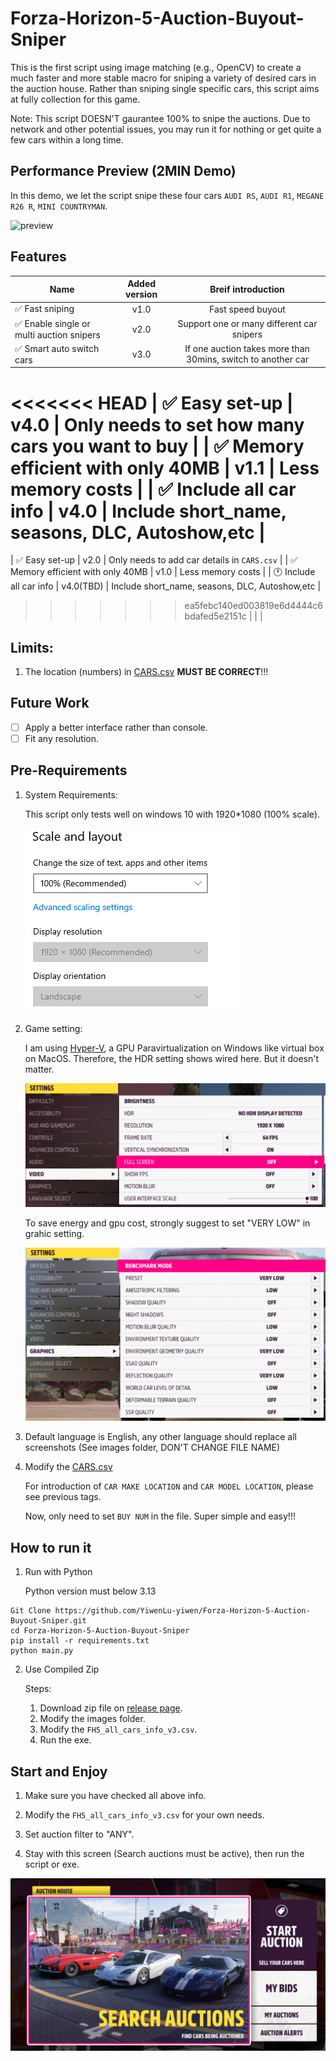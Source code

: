 # Forza-Horizon-5-Auction-Buyout-Sniper

This is the first script using image matching (e.g., OpenCV) to create a much faster and more stable macro for sniping a variety of desired cars in the auction house. Rather than sniping single specific cars, this script aims at fully collection for this game.

Note: This script DOESN'T gaurantee 100% to snipe the auctions. Due to network and other potential issues, you may run it for nothing or get quite a few cars within a long time.

## Performance Preview (2MIN Demo)

In this demo, we let the script snipe these four cars `AUDI RS`, `AUDI R1`, `MEGANE R26 R`, `MINI COUNTRYMAN`.

![preview](archive/demo.gif)

## Features

|Name         |Added version           |Breif introduction            |
| ------------- |:-------------:|:-------------:|
| ✅ Fast sniping                             |  v1.0          | Fast speed buyout |
| ✅ Enable single or multi auction snipers   |  v2.0          | Support one or many different car snipers      |
| ✅ Smart auto switch cars                   |  v3.0          | If one auction takes more than 30mins, switch to another car  |
<<<<<<< HEAD
| ✅ Easy set-up                              |  v4.0          | Only needs to set how many cars you want to buy |
| ✅  Memory efficient with only 40MB         |  v1.1          | Less memory costs      |
| ✅ Include all car info                     |  v4.0          | Include short_name, seasons, DLC, Autoshow,etc    |
=======
| ✅ Easy set-up                              |  v2.0          | Only needs to add car details in `CARS.csv` |
| ✅  Memory efficient with only 40MB         |  v1.0          | Less memory costs      |
| 🕐 Include all car info                     |  v4.0(TBD)              | Include short_name, seasons, DLC, Autoshow,etc    |
>>>>>>> ea5febc140ed003819e6d4444c6bdafed5e2151c
|         |            |

## Limits:
1. The location (numbers) in [CARS.csv](https://github.com/YiwenLu-yiwen/Forza-5-CAR-BUYOUT-Sniper/blob/main/CARS.csv) __MUST BE CORRECT__!!!

## Future Work
- [ ] Apply a better interface rather than console.
- [ ] Fit any resolution.

## Pre-Requirements
1. System Requirements:

    This script only tests well on windows 10 with 1920*1080 (100% scale).

    ![system requirement](archive/system_setting.png)

2. Game setting: 
    
    I am using [Hyper-V](https://github.com/jamesstringerparsec/Easy-GPU-PV), a GPU Paravirtualization on Windows like virtual box on MacOS. Therefore, the HDR setting shows wired here. But it doesn't matter.

    ![video setting](archive/video_setting.png)

    To save energy and gpu cost, strongly suggest to set "VERY LOW" in grahic setting.

    ![Graphic setting](archive/graphics_setting.png)

3. Default language is English, any other language should replace all screenshots (See images folder, DON'T CHANGE FILE NAME)

4. Modify the [CARS.csv](https://github.com/YiwenLu-yiwen/Forza-Horizon-5-Auction-Buyout-Sniper/blob/main/FH5_all_cars_info_v3.csv)

    For introduction of `CAR MAKE LOCATION` and `CAR MODEL LOCATION`, please see previous tags.
    
    Now, only need to set `BUY NUM` in the file. Super simple and easy!!!
   
## How to run it
1. Run with Python
    
    Python version must below 3.13
```
Git Clone https://github.com/YiwenLu-yiwen/Forza-Horizon-5-Auction-Buyout-Sniper.git
cd Forza-Horizon-5-Auction-Buyout-Sniper
pip install -r requirements.txt
python main.py
```

2. Use Compiled Zip 

    Steps: 
    1. Download zip file on [release page](https://github.com/YiwenLu-yiwen/Forza-Horizon-5-Auction-Buyout-Sniper/releases).
    2. Modify the images folder.
    3. Modify the `FH5_all_cars_info_v3.csv`.
    4. Run the exe.

## Start and Enjoy
1. Make sure you have checked all above info.

2. Modify the `FH5_all_cars_info_v3.csv` for your own needs.

3. Set auction filter to "ANY".

4. Stay with this screen (Search auctions must be active), then run the script or exe.

![Auction House](archive/auction_house.png)
